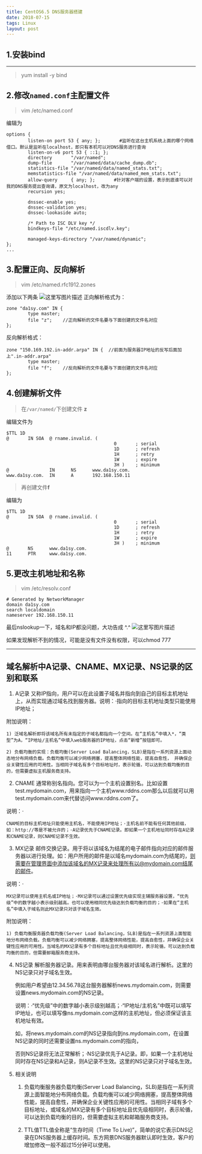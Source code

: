 ```yaml
---
title: CentOS6.5 DNS服务器搭建
date: 2018-07-15
tags: Linux
layout: post
---
```



1.安装bind
--------

--------


>yum install -y bind


2.修改`named.conf`主配置文件
---------------------


>vim /etc/named.conf


编辑为
```shell
options {
        listen-on port 53 { any; };       #监听在这台主机系统上面的哪个网络借口。默认是监听在localhost，即只有本机可以对DNS服务进行查询
        listen-on-v6 port 53 { ::1; };
        directory       "/var/named";
        dump-file       "/var/named/data/cache_dump.db";
        statistics-file "/var/named/data/named_stats.txt";
        memstatistics-file "/var/named/data/named_mem_stats.txt";
        allow-query     { any; };       #针对客户端的设置，表示到底谁可以对我的DNS服务提出查询请，原文为localhost，改为any
        recursion yes;

        dnssec-enable yes;
        dnssec-validation yes;
        dnssec-lookaside auto;

        /* Path to ISC DLV key */
        bindkeys-file "/etc/named.iscdlv.key";

        managed-keys-directory "/var/named/dynamic";
};
...

```


3.配置正向、反向解析
-----------


>vim /etc/named.rfc1912.zones

添加以下两条
![这里写图片描述](https://img-blog.csdn.net/20180715165647111?watermark/2/text/aHR0cHM6Ly9ibG9nLmNzZG4ubmV0L2RhMXN5ZGExc3k=/font/5a6L5L2T/fontsize/400/fill/I0JBQkFCMA==/dissolve/70)
正向解析格式为：

```
zone "da1sy.com" IN {
        type master;
        file "z";    //正向解析的文件名要与下面创建的文件名对应
};
```
反向解析格式：
```
zone "150.169.192.in-addr.arpa" IN {  //前面为服务器IP地址的反写后面加上".in-addr.arpa"
        type master;
        file "f";    //反向解析的文件名要与下面创建的文件名对应
};
```

4.创建解析文件
--------

>在`/var/named/`下创建文件  **z**

编辑文件为

```shell
$TTL 1D
@       IN SOA  @ rname.invalid. (
                                        0       ; serial
                                        1D      ; refresh
                                        1H      ; retry
                                        1W      ; expire
                                        3H )    ; minimum
@               IN      NS      www.da1sy.com.
www.da1sy.com.  IN      A       192.168.150.11
```
>再创建文件**f**

编辑为

```shell
$TTL 1D
@       IN SOA  @ rname.invalid. (
                                        0       ; serial
                                        1D      ; refresh
                                        1H      ; retry
                                        1W      ; expire
                                        3H )    ; minimum
@       NS      www.da1sy.com.
11      PTR     www.da1sy.com.
```

5.更改主机地址和名称
-----------


>vim /etc/resolv.conf


```shell
# Generated by NetworkManager
domain da1sy.com
search localdomain
nameserver 192.168.150.11

```

最后nslookup一下，域名和IP都没问题，大功告成 ^.^
![这里写图片描述](https://img-blog.csdn.net/20180715200206157?watermark/2/text/aHR0cHM6Ly9ibG9nLmNzZG4ubmV0L2RhMXN5ZGExc3k=/font/5a6L5L2T/fontsize/400/fill/I0JBQkFCMA==/dissolve/70)

如果发现解析不到的情况，可能是没有文件没有权限，可以chmod 777

-----------------------------
域名解析中A记录、CNAME、MX记录、NS记录的区别和联系
-------
1. A记录 又称IP指向，用户可以在此设置子域名并指向到自己的目标主机地址上，从而实现通过域名找到服务器。说明：·指向的目标主机地址类型只能使用IP地址；

附加说明：

    1) 泛域名解析即将该域名所有未指定的子域名都指向一个空间。在“主机名”中填入*，“类型”为A，“IP地址/主机名”中填入web服务器的IP地址，点击“新增”按钮即可。

    2) 负载均衡的实现：负载均衡(Server Load Balancing，SLB)是指在一系列资源上面动态地分布网络负载。负载均衡可以减少网络拥塞，提高整体网络性能，提高自愈性， 并确保企业关键性应用的可用性。当相同子域名有多个目标地址时，表示轮循，可以达到负载均衡的目的，但需要虚拟主机服务商支持。


 2. CNAME 通常称别名指向。您可以为一个主机设置别名。比如设置test.mydomain.com，用来指向一个主机www.rddns.com那么以后就可以用test.mydomain.com来代替访问www.rddns.com了。

说明：·

    CNAME的目标主机地址只能使用主机名，不能使用IP地址；·主机名前不能有任何其他前缀，如：http://等是不被允许的；·A记录优先于CNAME记录。即如果一个主机地址同时存在A记录和CNAME记录，则CNAME记录不生效。

3. MX记录 邮件交换记录。用于将以该域名为结尾的电子邮件指向对应的邮件服务器以进行处理。如：用户所用的邮件是以域名mydomain.com为结尾的，则需要在管理界面中添加该域名的MX记录来处理所有以@mydomain.com结尾的邮件。

说明：·

    MX记录可以使用主机名或IP地址；·MX记录可以通过设置优先级实现主辅服务器设置，“优先级”中的数字越小表示级别越高。也可以使用相同优先级达到负载均衡的目的；·如果在“主机名”中填入子域名则此MX记录只对该子域名生效。

附加说明：

    1) 负载均衡服务器负载均衡(Server Load Balancing，SLB)是指在一系列资源上面智能地分布网络负载。负载均衡可以减少网络拥塞，提高整体网络性能，提高自愈性，并确保企业关键性应用的可用性。当域名的MX记录有多个目标地址且优先级相同时，表示轮循，可以达到负载均衡的目的，但需要邮箱服务商支持。

4. NS记录 解析服务器记录。用来表明由哪台服务器对该域名进行解析。这里的NS记录只对子域名生效。

   例如用户希望由12.34.56.78这台服务器解析news.mydomain.com，则需要设置news.mydomain.com的NS记录。

   说明：·“优先级”中的数字越小表示级别越高；·“IP地址/主机名”中既可以填写IP地址，也可以填写像ns.mydomain.com这样的主机地址，但必须保证该主机地址有效。

   如，将news.mydomain.com的NS记录指向到ns.mydomain.com，在设置NS记录的同时还需要设置ns.mydomain.com的指向，

   否则NS记录将无法正常解析；·NS记录优先于A记录。即，如果一个主机地址同时存在NS记录和A记录，则A记录不生效。这里的NS记录只对子域名生效。

5. 相关说明  

   1) 负载均衡服务器负载均衡(Server Load Balancing，SLB)是指在一系列资源上面智能地分布网络负载。负载均衡可以减少网络拥塞，提高整体网络性能，提高自愈性，并确保企业关键性应用的可用性。当相同子域有多个目标地址，或域名的MX记录有多个目标地址且优先级相同时，表示轮循，可以达到负载均衡的目的，但需要虚拟主机和邮箱服务商支持。

    2) TTL值TTL值全称是“生存时间（Time To Live)”，简单的说它表示DNS记录在DNS服务器上缓存时间。东方网景DNS服务器默认即时生效，客户的增加修改一般不超过15分钟可以使用。

